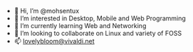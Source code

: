 - 👋 Hi, I’m @mohsentux
- 👀 I’m interested in Desktop, Mobile and Web Programming
- 🌱 I’m currently learning Web and Networking
- 💞️ I’m looking to collaborate on Linux and variety of FOSS
- 📫 lovelybloom@vivaldi.net

<!---
mohsentux/mohsentux is a ✨ special ✨ repository because its `README.md` (this file) appears on your GitHub profile.
You can click the Preview link to take a look at your changes.
--->
